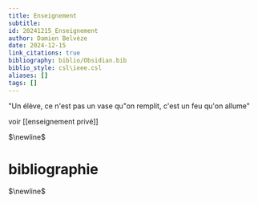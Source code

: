 ```yaml
---
title: Enseignement
subtitle:
id: 20241215_Enseignement
author: Damien Belvèze
date: 2024-12-15
link_citations: true
bibliography: biblio/Obsidian.bib
biblio_style: csl\ieee.csl
aliases: []
tags: []
---
```


"Un élève, ce n'est pas un vase qu"on remplit, c'est un feu qu'on allume"

voir [[enseignement privé]]



$\newline$
# bibliographie
$\newline$









